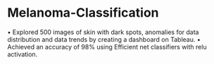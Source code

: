 # Melanoma-Classification

•	Explored 500 images of skin with dark spots, anomalies for data distribution and data trends by creating a dashboard on Tableau. 
•	Achieved an accuracy of 98% using Efficient net classifiers with relu activation.
